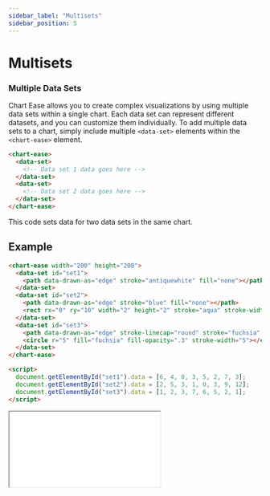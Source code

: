 ```yaml
---
sidebar_label: "Multisets"
sidebar_position: 5
---
```


# Multisets

### Multiple Data Sets

Chart Ease allows you to create complex visualizations by using multiple data sets within a single chart. Each data set can represent different datasets, and you can customize them individually. To add multiple data sets to a chart, simply include multiple `<data-set>` elements within the `<chart-ease>` element.

```html
<chart-ease>
  <data-set>
    <!-- Data set 1 data goes here -->
  </data-set>
  <data-set>
    <!-- Data set 2 data goes here -->
  </data-set>
</chart-ease>
```

This code sets data for two data sets in the same chart.

## Example

```html
<chart-ease width="200" height="200">
  <data-set id="set1">
    <path data-drawn-as="edge" stroke="antiquewhite" fill="none"></path>
  </data-set>
  <data-set id="set2">
    <path data-drawn-as="edge" stroke="blue" fill="none"></path>
    <rect rx="0" ry="10" width="2" height="2" stroke="aqua" stroke-width="5" />
  </data-set>
  <data-set id="set3">
    <path data-drawn-as="edge" stroke-linecap="round" stroke="fuchsia" fill="none"></path>
    <circle r="5" fill="fuchsia" fill-opacity=".3" stroke-width="5"></circle>
  </data-set>
</chart-ease>
```

```html
<script>
  document.getElementById("set1").data = [6, 4, 0, 3, 5, 2, 7, 3];
  document.getElementById("set2").data = [2, 5, 3, 1, 0, 3, 9, 12];
  document.getElementById("set3").data = [1, 2, 3, 7, 6, 5, 2, 1];
</script>
```

<iframe src="/chart-ease/samples/multi.html" style={{ width: '250px', height: '250px' }}></iframe>
